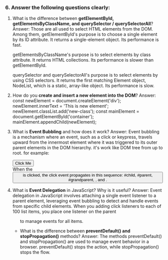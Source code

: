 ### 6. Answer the following questions clearly:

1.  What is the difference between **getElementById, getElementsByClassName, and querySelector / querySelectorAll**?
    Answer:
    Those are all used to select HTML elements from the DOM. Among them, getElementById's purpose is to choose a single element by its ID attribute. It returns a single-element object. Its performance is fast.

    getElementsByClassName's purpose is to select elements by class attribute. It returns HTML collections. Its performance is slower than getElementById.

    querySelector and querySelectorAll's purpose is to select elements by using CSS selectors. It returns the first matching Element object, NodeList, which is a static, array-like object. Its performance is slow.

2.  How do you **create and insert a new element into the DOM**?
    Answer:
    const newElement = document.createElement('div');
    newElement.innerText = 'This is new element';
    newElement.classList.add('new-class');
    const mainElement = document.getElementById('container');
    mainElement.appendChild(newElement);

3.  What is **Event Bubbling** and how does it work?
    Answer:
    Event bubbling is a mechanism where an event, such as a click or keypress, travels upward from the innermost element where it was triggered to its outer parent elements in the DOM hierarchy.
    it's work like DOM tree from up to root. for example:
    <html>
        <head>
            <title>Event Bubbling Example</title>
        </head>
        <body>
            <div id="grandparent">
                <div id="parent">
                    <button id="child">Click Me</button>
                </div>
            </div>
        </body>
    </html>
    When the <button id="child"> is clicked, the click event propagates in this sequence: #child, #parent, #grandparent, <body>, and <html>.

4.  What is **Event Delegation** in JavaScript? Why is it useful?
    Answer:
    Event delegation in JavaScript involves attaching a single event listener to a parent element, leveraging event bubbling to detect and handle events from specific child elements.
    When you adding click listeners to each of 100 list items, you place one listener on the parent <ul> to manage events for all items.

5.  What is the difference between **preventDefault() and stopPropagation()** methods?
    Answer: The methods preventDefault() and stopPropagation() are used to manage event behavior in a browser. preventDefault() stops the action, while stopPropagation() stops the flow.
